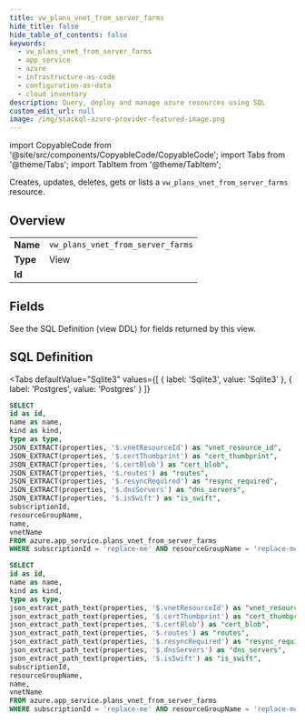 ```yaml
--- 
title: vw_plans_vnet_from_server_farms
hide_title: false
hide_table_of_contents: false
keywords:
  - vw_plans_vnet_from_server_farms
  - app_service
  - azure
  - infrastructure-as-code
  - configuration-as-data
  - cloud inventory
description: Query, deploy and manage azure resources using SQL
custom_edit_url: null
image: /img/stackql-azure-provider-featured-image.png
---
```


import CopyableCode from '@site/src/components/CopyableCode/CopyableCode';
import Tabs from '@theme/Tabs';
import TabItem from '@theme/TabItem';

Creates, updates, deletes, gets or lists a <code>vw_plans_vnet_from_server_farms</code> resource.

## Overview
<table><tbody>
<tr><td><b>Name</b></td><td><code>vw_plans_vnet_from_server_farms</code></td></tr>
<tr><td><b>Type</b></td><td>View</td></tr>
<tr><td><b>Id</b></td><td><CopyableCode code="azure.app_service.vw_plans_vnet_from_server_farms" /></td></tr>
</tbody></table>

## Fields

See the SQL Definition (view DDL) for fields returned by this view.

## SQL Definition

<Tabs
defaultValue="Sqlite3"
values={[
{ label: 'Sqlite3', value: 'Sqlite3' },
{ label: 'Postgres', value: 'Postgres' }
]}
>
<TabItem value="Sqlite3">

```sql
SELECT
id as id,
name as name,
kind as kind,
type as type,
JSON_EXTRACT(properties, '$.vnetResourceId') as "vnet_resource_id",
JSON_EXTRACT(properties, '$.certThumbprint') as "cert_thumbprint",
JSON_EXTRACT(properties, '$.certBlob') as "cert_blob",
JSON_EXTRACT(properties, '$.routes') as "routes",
JSON_EXTRACT(properties, '$.resyncRequired') as "resync_required",
JSON_EXTRACT(properties, '$.dnsServers') as "dns_servers",
JSON_EXTRACT(properties, '$.isSwift') as "is_swift",
subscriptionId,
resourceGroupName,
name,
vnetName
FROM azure.app_service.plans_vnet_from_server_farms
WHERE subscriptionId = 'replace-me' AND resourceGroupName = 'replace-me' AND name = 'replace-me' AND vnetName = 'replace-me';
```

</TabItem>
<TabItem value="Postgres">

```sql
SELECT
id as id,
name as name,
kind as kind,
type as type,
json_extract_path_text(properties, '$.vnetResourceId') as "vnet_resource_id",
json_extract_path_text(properties, '$.certThumbprint') as "cert_thumbprint",
json_extract_path_text(properties, '$.certBlob') as "cert_blob",
json_extract_path_text(properties, '$.routes') as "routes",
json_extract_path_text(properties, '$.resyncRequired') as "resync_required",
json_extract_path_text(properties, '$.dnsServers') as "dns_servers",
json_extract_path_text(properties, '$.isSwift') as "is_swift",
subscriptionId,
resourceGroupName,
name,
vnetName
FROM azure.app_service.plans_vnet_from_server_farms
WHERE subscriptionId = 'replace-me' AND resourceGroupName = 'replace-me' AND name = 'replace-me' AND vnetName = 'replace-me';
```

</TabItem>
</Tabs>
